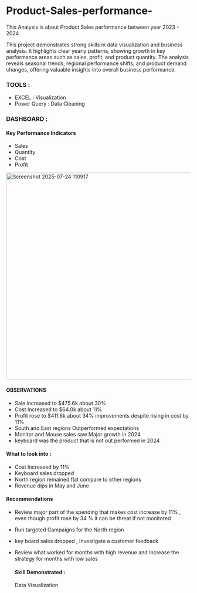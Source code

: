 # Product-Sales-performance-
This Analysis is about Product Sales performance between year 2023 - 2024

 This project demonstrates strong skills in data visualization and business analysis. It highlights clear yearly patterns, showing growth in key performance areas such as sales, profit, and product quantity. The analysis reveals seasonal trends, regional performance shifts, and product demand changes, offering valuable insights into overall business performance. 

### **TOOLS :**
- EXCEL : Visualization
- Power Query : Data Cleaning
  
### **DASHBOARD :**
 ####  **Key Performance Indicators**
  - Sales
  - Quantity
  - Cost
  - Profit
  <img width="1157" height="564" alt="Screenshot 2025-07-24 110917" src="https://github.com/user-attachments/assets/e4ec4040-8af3-484a-b90a-ed6eaa0717bb" />
  
#### OBSERVATIONS
 - Sale increased to $475.6k about 30%
 - Cost Increased to $64.0k about 11%
 - Profit rose to $411.6k about 34% improvements despite rising in cost by 11% 
 - South and East regions Outperformed expectations 
- Monitor and Mouse sales saw Major growth in 2024 
- keyboard was the product that is not out performed in 2024 


#### What to look into :
- Cost Increased by 11% 
- Keyboard sales dropped 
- North region remained flat compare to other regions 
- Revenue dips in May and June 

#### Recommendations 
- Review major part of the spending that makes cost increase by 11% , even though profit rose by 34 % it can be threat if not monitored 
- Run targeted Campaigns for the North region
- key board sales dropped , Investigate a customer feedback 
- Review what worked for months with high revenue and Increase the strategy for months with low sales

  #### Skill Demonstrated :
  Data Visualization
